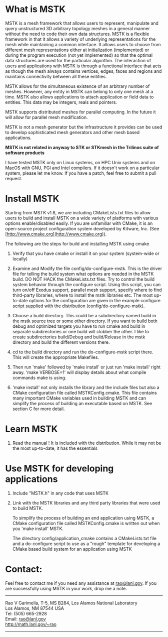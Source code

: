 What is MSTK
============

MSTK is a mesh framework that allows users to represent, manipulate
and query unstructured 3D arbitrary topology meshes in a general
manner without the need to code their own data structures. MSTK is a
flexible framework in that it allows a variety of underlying
representations for the mesh while maintaining a common interface. It
allows users to choose from different mesh representations either at
initialization (implemented) or during the program execution (not
yet implemented) so that the optimal data structures are used for the
particular algorithm. The interaction of users and applications with
MSTK is through a functional interface that acts as though the mesh
always contains vertices, edges, faces and regions and maintains
connectivity between all these entities.

MSTK allows for the simultaneous existence of an arbitrary number of
meshes. However, any entity in MSTK can belong to only one mesh at a
time. MSTK also allows applications to attach application or field
data to entities. This data may be integers, reals and pointers.

MSTK supports distributed meshes for parallel computing. In the future
it will allow for parallel mesh modification.

MSTK is not a mesh generator but the infrastructure it provides can be
used to develop sophisticated mesh generators and other mesh based
applications.

**MSTK is not related in anyway to STK or STKmesh in the Trilinos suite
of software products**

I have tested MSTK only on Linux systems, on HPC Unix systems and on
MacOS with GNU, PGI and Intel compilers. If it doesn't work on a
particular system, please let me know. If you have a patch, feel free
to submit a pull request.

Install MSTK
============

Starting from MSTK v1.8, we are including CMakeLists.txt files to allow
users to build and install MSTK on a wide variety of platforms with various 
options enable/disabled easily. If you are unfamiliar with CMake, it is an 
open-source project configuration system developed by Kitware, Inc. (See 
[http://www.cmake.org](http://www.cmake.org)). 

The following are the steps for build and installing MSTK using cmake

1. Verify that you have cmake or install it on your system (system-wide or
   locally)

2. Examine and Modify the file config/do-configure-mstk. This is the driver 
   file for telling the build system what options are needed in the MSTK 
   build. DO NOT HACK the CMakeLists.txt files. Try to control the build 
   system behavior through the configure script. Using this script, you can 
   turn on/off Exodus support, parallel mesh support, specify where to find
   third-party libraries, where to install the mstk libraries etc. The most
   up-to-date options for the configuration are given in the example configure
   script supplied with the distribution (config/do-configure-mstk).

3. Choose a build directory. This could be a subdirectory named build in
   the mstk source tree or some other directory. If you want to build both
   debug and optimized targets you have to run cmake and build in separate
   subdirectories or one build will clobber the other. I like to create 
   subdirectories build/Debug and build/Release in the mstk directory and
   build the different versions there.

4. cd to the build directory and run the do-configure-mstk script there.
   This will create the appropriate Makefiles.

5. Then run 'make' followed by 'make install' or just run 'make install'
   right away. 'make VERBOSE=1' will display details about what compile 
   commands make is using.

6. 'make install' not only installs the library and the include files
   but also a CMake configuration file called MSTKConfig.cmake. This
   file contains many important CMake variables used in building MSTK
   and can simplify the process of building an executable based on
   MSTK. See section C for more detail.


Learn MSTK
==========

1. Read the manual ! It is included with the distribution. While it
may not be the most up-to-date, it has the essentials


Use MSTK for developing applications
====================================

1. Include "MSTK.h" in any code that uses MSTK

2. Link with the MSTK libraries and any third party libraries that 
   were used to build MSTK.

   To simplify the process of building an end application using MSTK,
   a CMake configuration file called MSTKConfig.cmake is written out
   when you 'make install' MSTK.

   The directory config/application_cmake contains a CMakeLists.txt
   file and a do-configure script to use as a "rough" template for
   developing a CMake based build system for an application using MSTK

Contact:
========

Feel free to contact me if you need any assistance at rao@lanl.gov. If
you are successfully using MSTK in your work, drop me a note.

--------------------------------------------------------------------
Rao V Garimella, T-5, MS B284, Los Alamos National Laboratory  
Los Alamos, NM 87544 USA  
Tel: (505) 665-2928  
Email: rao@lanl.gov  
http://math.lanl.gov/~rao  	

--------------------------------------------------------------------

	


